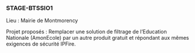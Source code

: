 ### STAGE-BTSSIO1 ###


Lieu : Mairie de Montmorency

Projet proposés : Remplacer une solution de filtrage de l’Education Nationale (AmonEcole) par un autre produit gratuit et répondant aux mêmes exigences de sécurité IPFire.

